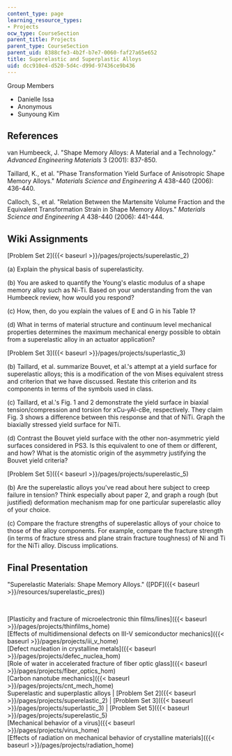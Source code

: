 ```yaml
---
content_type: page
learning_resource_types:
- Projects
ocw_type: CourseSection
parent_title: Projects
parent_type: CourseSection
parent_uid: 8388cfe3-4b2f-b7e7-0060-faf27a65e652
title: Superelastic and Superplastic Alloys
uid: dcc910e4-d520-5d4c-d99d-97436ce9b436
---
```


Group Members

*   Danielle Issa
*   Anonymous
*   Sunyoung Kim

References
----------

van Humbeeck, J. "Shape Memory Alloys: A Material and a Technology." _Advanced Engineering Materials_ 3 (2001): 837-850.

Taillard, K., et al. "Phase Transformation Yield Surface of Anisotropic Shape Memory Alloys." _Materials Science and Engineering A_ 438-440 (2006): 436-440.

Calloch, S., et al. "Relation Between the Martensite Volume Fraction and the Equivalent Transformation Strain in Shape Memory Alloys." _Materials Science and Engineering A_ 438-440 (2006): 441-444.

Wiki Assignments
----------------

[Problem Set 2]({{< baseurl >}}/pages/projects/superelastic_2)

(a) Explain the physical basis of superelasticity.

(b) You are asked to quantify the Young's elastic modulus of a shape memory alloy such as Ni-Ti. Based on your understanding from the van Humbeeck review, how would you respond?

(c) How, then, do you explain the values of E and G in his Table 1?

(d) What in terms of material structure and continuum level mechanical properties determines the maximum mechanical energy possible to obtain from a superelastic alloy in an actuator application?

[Problem Set 3]({{< baseurl >}}/pages/projects/superlastic_3)

(b) Taillard, et al. summarize Bouvet, et al.'s attempt at a yield surface for superelastic alloys; this is a modification of the von Mises equivalent stress and criterion that we have discussed. Restate this criterion and its components in terms of the symbols used in class.

(c) Taillard, et al.'s Fig. 1 and 2 demonstrate the yield surface in biaxial tension/compression and torsion for xCu-yAl-cBe, respectively. They claim Fig. 3 shows a difference between this response and that of NiTi. Graph the biaxially stressed yield surface for NiTi.

(d) Contrast the Bouvet yield surface with the other non-asymmetric yield surfaces considered in PS3. Is this equivalent to one of them or different, and how? What is the atomistic origin of the asymmetry justifying the Bouvet yield criteria?

[Problem Set 5]({{< baseurl >}}/pages/projects/superelastic_5)

(b) Are the superelastic alloys you've read about here subject to creep failure in tension? Think especially about paper 2, and graph a rough (but justified) deformation mechanism map for one particular superelastic alloy of your choice.

(c) Compare the fracture strengths of superelastic alloys of your choice to those of the alloy components. For example, compare the fracture strength (in terms of fracture stress and plane strain fracture toughness) of Ni and Ti for the NiTi alloy. Discuss implications.

Final Presentation
------------------

"Superelastic Materials: Shape Memory Alloys." ([PDF]({{< baseurl >}}/resources/superelastic_pres))

  
  
 

[Plasticity and fracture of microelectronic thin films/lines]({{< baseurl >}}/pages/projects/thinfilms_home)  
[Effects of multidimensional defects on III-V semiconductor mechanics]({{< baseurl >}}/pages/projects/iii_v_home)  
[Defect nucleation in crystalline metals]({{< baseurl >}}/pages/projects/defec_nuclea_hom)  
[Role of water in accelerated fracture of fiber optic glass]({{< baseurl >}}/pages/projects/fiber_optics_hom)  
[Carbon nanotube mechanics]({{< baseurl >}}/pages/projects/cnt_mech_home)  
Superelastic and superplastic alloys | [Problem Set 2]({{< baseurl >}}/pages/projects/superelastic_2) | [Problem Set 3]({{< baseurl >}}/pages/projects/superlastic_3) | [Problem Set 5]({{< baseurl >}}/pages/projects/superelastic_5)  
[Mechanical behavior of a virus]({{< baseurl >}}/pages/projects/virus_home)  
[Effects of radiation on mechanical behavior of crystalline materials]({{< baseurl >}}/pages/projects/radiation_home)